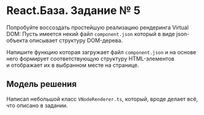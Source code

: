 # React.База. Задание № 5
Попробуйте воссоздать простейшую реализацию рендеринга Virtual DOM:
Пусть имеется некий файл `component.json` который в виде json-объекта описывает структуру DOM-дерева.

Напишите функцию которая загружает файл `component.json` и на основе него формирует соответствующую структуру HTML-элементов и отображает их в выбранном месте на странице.

## Модель решения
Написал небольшой класс `VNodeRenderer.ts`, который, вроде делает всё, что описано в задании.

